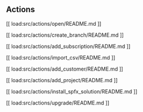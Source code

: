 
## Actions

[[ load:src/actions/open/README.md ]]

[[ load:src/actions/create_branch/README.md ]]

[[ load:src/actions/add_subscription/README.md ]]

[[ load:src/actions/import_csv/README.md ]]

[[ load:src/actions/add_customer/README.md ]]

[[ load:src/actions/add_project/README.md ]]

[[ load:src/actions/install_spfx_solution/README.md ]]

[[ load:src/actions/upgrade/README.md ]]